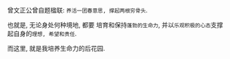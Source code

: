 曾文正公曾自题楹联: `养活一团春意思, 撑起两根穷骨头`.

也就是, 无论身处何种境地, 都要
培育和保持`蓬勃的生命力`, 并以`乐观积极的心态`支撑起自身的`理想, 希望和责任`.

而这里, 就是我培养生命力的后花园.

<!--
**Lubanor/Lubanor** is a ✨ _special_ ✨ repository because its `README.md` (this file) appears on your GitHub profile.

Here are some ideas to get you started:

- 🔭 I’m currently working on ...
- 🌱 I’m currently learning ...
- 👯 I’m looking to collaborate on ...
- 🤔 I’m looking for help with ...
- 💬 Ask me about ...
- 📫 How to reach me: ...
- 😄 Pronouns: ...
- ⚡ Fun fact: ...
-->

